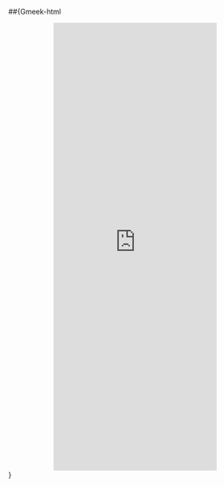 ##{Gmeek-html<div style="position: relative; padding-bottom: 177.20%; height: 0; overflow: hidden; max-width: 325px; margin: auto;"><iframe src="https://iframe.ly/api/iframe?url=https%3A%2F%2Fv.douyin.com%2FL-TLOIsJf_E%2F&key=5123cf6159b3a42793dbc0" style="position: absolute; top: 0; left: 0; width: 100%; height: 100%;" frameborder="0" scrolling="no" allowfullscreen></iframe></div>}